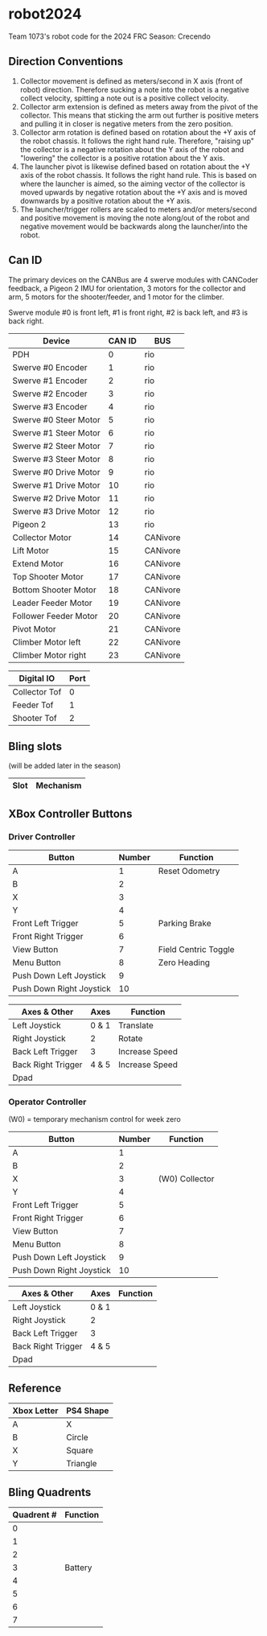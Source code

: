 # robot2024

Team 1073's robot code for the 2024 FRC Season: Crecendo

## Direction Conventions

1. Collector movement is defined as meters/second in X axis (front of robot) direction. Therefore sucking a note into the robot is a negative collect velocity, spitting a note out is a positive collect velocity.
2. Collector arm extension is defined as meters away from the pivot of the collector. This means that sticking the arm out further is positive meters and pulling it in closer is negative meters from the zero position.
3. Collector arm rotation is defined based on rotation about the +Y axis of the robot chassis. It follows the right hand rule. Therefore, "raising up" the collector is a negative rotation about the Y axis of the robot and "lowering" the collector is a positive rotation about the Y axis.
4. The launcher pivot is likewise defined based on rotation about the +Y axis of the robot chassis. It follows the right hand rule. This is based on where the launcher is aimed, so the aiming vector of the collector is moved upwards by negative rotation about the +Y axis and is moved downwards by a positive rotation about the +Y axis. 
5. The launcher/trigger rollers are scaled to meters and/or meters/second and positive movement is moving the note along/out of the robot and negative movement would be backwards along the launcher/into the robot.

## Can ID

The primary devices on the CANBus are 4 swerve modules with CANCoder feedback, a Pigeon 2 IMU for orientation, 3 motors for the collector and arm, 5 motors for the shooter/feeder, and 1 motor for the climber.

Swerve module #0 is front left, #1 is front right, #2 is back left, and #3 is back right.

| Device                | CAN ID |   BUS    |
| --------------------- | ------ | -------- |
| PDH                   |   0    |   rio    |
| Swerve #0 Encoder     |   1    |   rio    |
| Swerve #1 Encoder     |   2    |   rio    |
| Swerve #2 Encoder     |   3    |   rio    |
| Swerve #3 Encoder     |   4    |   rio    |
| Swerve #0 Steer Motor |   5    |   rio    |
| Swerve #1 Steer Motor |   6    |   rio    |
| Swerve #2 Steer Motor |   7    |   rio    |
| Swerve #3 Steer Motor |   8    |   rio    |
| Swerve #0 Drive Motor |   9    |   rio    |
| Swerve #1 Drive Motor |  10    |   rio    |
| Swerve #2 Drive Motor |  11    |   rio    |
| Swerve #3 Drive Motor |  12    |   rio    |
| Pigeon 2              |  13    |   rio    |
| Collector Motor       |  14    | CANivore |
| Lift Motor            |  15    | CANivore |
| Extend Motor          |  16    | CANivore |
| Top Shooter Motor     |  17    | CANivore |
| Bottom Shooter Motor  |  18    | CANivore |
| Leader Feeder Motor   |  19    | CANivore |
| Follower Feeder Motor |  20    | CANivore |
| Pivot Motor           |  21    | CANivore |
| Climber Motor left    |  22    | CANivore |
| Climber Motor right   |  23    | CANivore |

| Digital IO            | Port   |
| --------------------- | ------ |
| Collector Tof         |   0    |
| Feeder Tof            |   1    |
| Shooter Tof           |   2    |



## Bling slots
(will be added later in the season)

| Slot | Mechanism |
| ---- | --------- |

## XBox Controller Buttons

### Driver Controller

| Button                   | Number | Function                   |
| ------------------------ | ------ | -------------------------- |
| A                        | 1      | Reset Odometry             |
| B                        | 2      |                            |
| X                        | 3      |                            |
| Y                        | 4      |                            |
| Front Left Trigger       | 5      | Parking Brake              |
| Front Right Trigger      | 6      |                            |
| View Button              | 7      | Field Centric Toggle       |
| Menu Button              | 8      | Zero Heading               |
| Push Down Left Joystick  | 9      |                            |
| Push Down Right Joystick | 10     |                            |

| Axes & Other             | Axes   | Function                   |
| ------------------------ | ------ | -------------------------- |
| Left Joystick            | 0 & 1  | Translate                  |
| Right Joystick           | 2      | Rotate                     |
| Back Left Trigger        | 3      | Increase Speed             |
| Back Right Trigger       | 4 & 5  | Increase Speed             |
| Dpad                     |        |                            |

### Operator Controller

(W0) = temporary mechanism control for week zero

|          Button          | Number | Function                   |
| ------------------------ | ------ | -------------------------- |
| A                        | 1      |                            |
| B                        | 2      |                            |
| X                        | 3      | (W0) Collector             |
| Y                        | 4      |                            |
| Front Left Trigger       | 5      |                            |
| Front Right Trigger      | 6      |                            |
| View Button              | 7      |                            |
| Menu Button              | 8      |                            |
| Push Down Left Joystick  | 9      |                            |
| Push Down Right Joystick | 10     |                            |

| Axes & Other             | Axes   | Function                   |
| ------------------------ | ------ | -------------------------- |
| Left Joystick            | 0 & 1  |                            |
| Right Joystick           | 2      |                            |
| Back Left Trigger        | 3      |                            |
| Back Right Trigger       | 4 & 5  |                            |
| Dpad                     |        |                            |

## Reference

| Xbox Letter | PS4 Shape    |
| ----------- | ------------ |
| A           | X            |
| B           | Circle       |
| X           | Square       |
| Y           | Triangle     |

## Bling Quadrents
|   Quadrent #   |            Function               |
|----------------|-----------------------------------|
|0               |                                   |
|1               |                                   |
|2               |                                   |
|3               | Battery                           |
|4               |                                   |
|5               |                                   |
|6               |                                   |
|7               |                                   |
